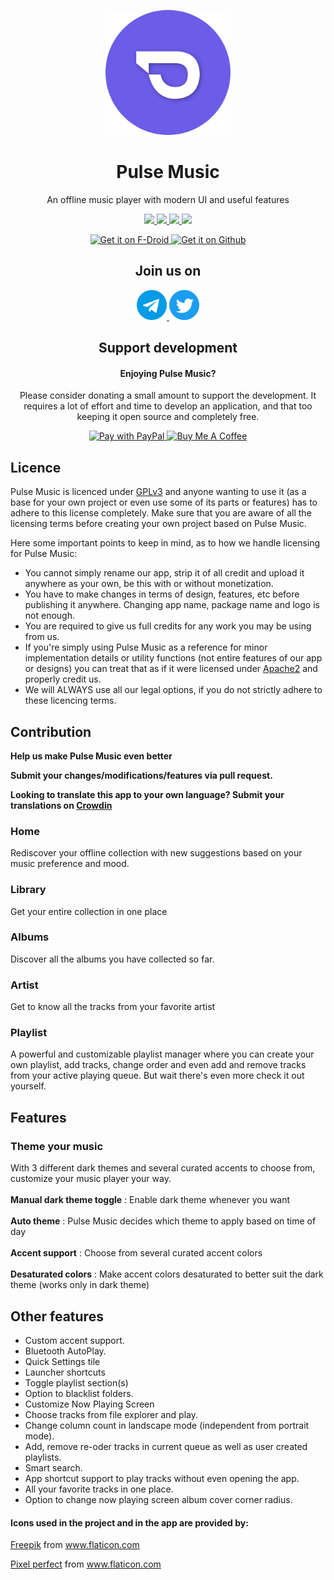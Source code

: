 <p align="center">
  <img src="gallery/icons/icon.svg" width="200" alt="pulsemusic" />
</p>

<h1 align="center">Pulse Music</h1>

<p align="center">An offline music player with modern UI and useful features</p>

<p align="center">
  <a title="License" target="_blank" href="https://github.com/HardcodeCoder/pulsemusic/blob/master/LICENSE">
    <img src="https://img.shields.io/github/license/hardcodecoder/pulsemusic?color=%23079A00" />
  </a>
  <a title="Latest release" target="_blank" href="https://github.com/HardcodeCoder/pulsemusic/releases/latest">
    <img src="https://img.shields.io/github/v/release/hardcodecoder/pulsemusic?color=%235F78FF" />
  </a>
  <a title="Downloads" target="_blank" href="https://github.com/HardcodeCoder/pulsemusic/releases">
    <img src="https://img.shields.io/github/downloads/hardcodecoder/pulsemusic/total?color=blue"/>
  </a>
  <a title="Crowdin" target="_blank" href="https://crowdin.com/project/pulse-music">
    <img src="https://badges.crowdin.net/pulse-music/localized.svg">
  </a>
</p>

<p align="center">
  <a href="https://f-droid.org/packages/com.hardcodecoder.pulsemusic">
    <img src="https://fdroid.gitlab.io/artwork/badge/get-it-on.svg"
    alt="Get it on F-Droid"
    height="80">
  </a>

  <a href="https://github.com/HardcodeCoder/PulseMusic/releases/">
    <img src="https://raw.githubusercontent.com/flocke/andOTP/master/assets/badges/get-it-on-github.svg"
    alt="Get it on Github"
    height="80">
  </a>
</p>

<h2 align="center">Join us on</h2>
<p align="center">
    <a href="https://t.me/PulseMusicDiscussion">
        <img src="gallery/icons/telegram.svg" alt="Telegram logo" width="48" height="48">
    </a>
    <a href="https://twitter.com/hardcodecoder">
        <img src="gallery/icons/twitter.svg" alt="Twitter logo" width="48" height="48">
    </a>
</p>

<h2 align="center">Support development</h2>
<h4 align="center">Enjoying Pulse Music?</h4>
<p align="center">Please consider donating a small amount to support the development. It requires a lot of effort and time to develop an application, and that too keeping it open source and completely free.
</p>
<p align="center">
    <a href="https://paypal.me/HardcodeCoder">
    <img src="https://www.paypalobjects.com/webstatic/en_AU/i/buttons/btn_paywith_primary_l.png" alt="Pay with PayPal" width="200" height="51"  />
  </a>

  <a href="https://www.buymeacoffee.com/hardcodecoder">
    <img src="https://cdn.buymeacoffee.com/buttons/v2/default-blue.png" alt="Buy Me A Coffee" height="51" width="200" >
  </a>
</p>

## Licence
Pulse Music is licenced under [GPLv3](https://github.com/HardcodeCoder/pulsemusic/blob/master/LICENSE) and anyone wanting to use it (as a base for your own project or even use some of its parts or features) has to adhere to this license completely. Make sure that you are aware of all the licensing terms before creating your own project based on Pulse Music.

Here some important points to keep in mind, as to how we handle licensing for Pulse Music:

- You cannot simply rename our app, strip it of all credit and upload it anywhere as your own, be this with or without monetization.
- You have to make changes in terms of design, features, etc before publishing it anywhere. Changing app name, package name and logo is not enough.
- You are required to give us full credits for any work you may be using from us.
- If you're simply using Pulse Music as a reference for minor implementation details or utility functions (not entire features of our app or designs) you can treat that as if it were licensed under [Apache2](https://www.apache.org/licenses/LICENSE-2.0) and properly credit us.
- We will ALWAYS use all our legal options, if you do not strictly adhere to these licencing terms.

## Contribution
**Help us make Pulse Music even better**

**Submit your changes/modifications/features via pull request.**

**Looking to translate this app to your own language? Submit your translations on [Crowdin](https://crwd.in/pulse-music)**



### Home
Rediscover your offline collection with new suggestions based on your music preference
and mood.

### Library
Get your entire collection in one place

### Albums
Discover all the albums you have collected so far.

### Artist
Get to know all the tracks from your favorite artist

### Playlist
A powerful and customizable playlist manager where you can create your own playlist,
add tracks, change order and even add and remove tracks from your active playing queue.
But wait there's even more check it out yourself.

## Features
### Theme your music
With 3 different dark themes and several curated accents to choose from, customize your music player your way.
<br></br>
**Manual dark theme toggle** : Enable dark theme whenever you want
<br></br>
**Auto theme** : Pulse Music decides which theme to apply based on time of day
<br></br>
**Accent support** : Choose from several curated accent colors
<br></br>
**Desaturated colors** : Make accent colors desaturated to better suit the dark theme (works only in dark theme)
## Other features
- Custom accent support.
- Bluetooth AutoPlay.
- Quick Settings tile
- Launcher shortcuts
- Toggle playlist section(s)
- Option to blacklist folders.
- Customize Now Playing Screen
- Choose tracks from file explorer and play.
- Change column count in landscape mode (independent from portrait mode).
- Add, remove re-oder tracks in current queue as well as user created playlists.
- Smart search.
- App shortcut support to play tracks without even opening the app.
- All your favorite tracks in one place.
- Option to change now playing screen album cover corner radius.

#### Icons used in the project and in the app are provided by:

<a href="https://www.freepik.com" title="Freepik">Freepik</a> from <a href="https://www.flaticon.com/" title="Flaticon">www.flaticon.com</a>

<a href="https://www.flaticon.com/authors/pixel-perfect" title="Pixel perfect">Pixel perfect</a> from <a href="https://www.flaticon.com/" title="Flaticon">www.flaticon.com</a>
